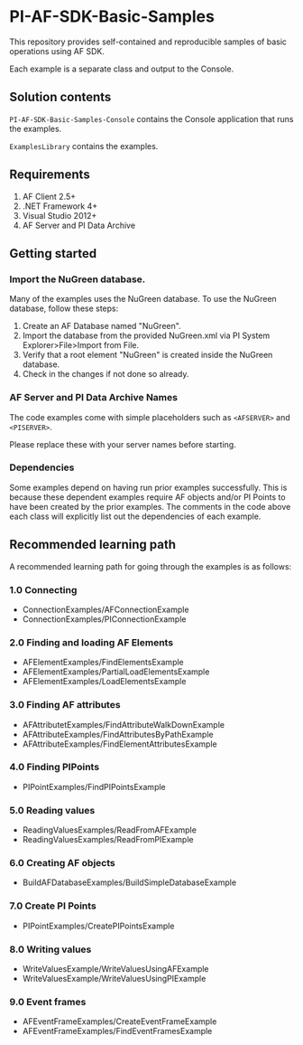 # PI-AF-SDK-Basic-Samples
This repository provides self-contained and reproducible samples of basic operations using AF SDK.

Each example is a separate class and output to the Console.

## Solution contents

`PI-AF-SDK-Basic-Samples-Console` contains the Console application that runs the examples.

`ExamplesLibrary` contains the examples.

## Requirements

1. AF Client 2.5+
2. .NET Framework 4+
3. Visual Studio 2012+
4. AF Server and PI Data Archive

## Getting started

### Import the NuGreen database.

Many of the examples uses the NuGreen database. To use the NuGreen database, follow these steps:

1. Create an AF Database named "NuGreen".
2. Import the database from the provided NuGreen.xml via PI System Explorer>File>Import from File.
3. Verify that a root element "NuGreen" is created inside the NuGreen database.
4. Check in the changes if not done so already.

### AF Server and PI Data Archive Names

The code examples come with simple placeholders such as `<AFSERVER>` and `<PISERVER>`.

Please replace these with your server names before starting.

### Dependencies

Some examples depend on having run prior examples successfully. This is because these dependent examples require AF objects and/or PI Points to have been created by the prior examples. The comments in the code above each class will explicitly list out the dependencies of each example.

## Recommended learning path

A recommended learning path for going through the examples is as follows:

### 1.0 Connecting

- ConnectionExamples/AFConnectionExample
- ConnectionExamples/PIConnectionExample

### 2.0 Finding and loading AF Elements

- AFElementExamples/FindElementsExample
- AFElementExamples/PartialLoadElementsExample
- AFElementExamples/LoadElementsExample
 
### 3.0 Finding AF attributes

- AFAttributetExamples/FindAttributeWalkDownExample
- AFAttributeExamples/FindAttributesByPathExample 
- AFAttributeExamples/FindElementAttributesExample

### 4.0 Finding PIPoints

- PIPointExamples/FindPIPointsExample

### 5.0 Reading values

- ReadingValuesExamples/ReadFromAFExample
- ReadingValuesExamples/ReadFromPIExample

### 6.0 Creating AF objects

- BuildAFDatabaseExamples/BuildSimpleDatabaseExample

### 7.0 Create PI Points 

- PIPointExamples/CreatePIPointsExample

### 8.0 Writing values

- WriteValuesExample/WriteValuesUsingAFExample
- WriteValuesExample/WriteValuesUsingPIExample

### 9.0 Event frames

- AFEventFrameExamples/CreateEventFrameExample
- AFEventFrameExamples/FindEventFramesExample
